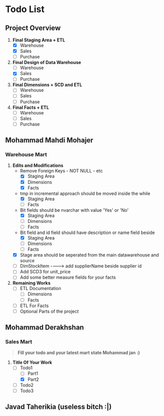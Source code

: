 # Todo List

## Project Overview

1. **Final Staging Area + ETL**
    - [x] Warehouse
    - [x] Sales
    - [ ] Purchase
2. **Final Design of Data Warehouse**
    - [ ] Warehouse
    - [x] Sales
    - [ ] Purchase
3. **Final Dimensions + SCD and ETL**
    - [ ] Warehouse
    - [ ] Sales
    - [ ] Purchase
4. **Final Facts + ETL**
    - [ ] Warehouse
    - [ ] Sales
    - [ ] Purchase

## Mohammad Mahdi Mohajer

### Warehouse Mart

1. **Edits and Modifications**
   - Remove Foreign Keys - NOT NULL - etc
     - [x] Staging Area
     - [x] Dimensions
     - [x] Facts
   - tmp in incremental approach should be moved inside the while
     - [x] Staging Area
     - [ ] Facts
   - Bit fields should be nvarchar with value 'Yes' or 'No'
     - [x] Staging Area
     - [ ] Dimensions
     - [ ] Facts
   - Bit field and id field should have description or name field beside
     - [x] Staging Area
     - [ ] Dimensions
     - [ ] Facts
   - [x] Stage area should be seperated from the main datawarehouse and source
   - [ ] DimStockItem ----> add supplierName beside supplier id
   - [ ] Add SCD3 for unit_price
   - [ ] Add some better measure fields for your facts
2. **Remaining Works**
   - [ ] ETL Documentation
     - [ ] Dimensions
     - [ ] Facts
   - [ ] ETL For Facts
   - [ ] Optional Parts of the project

## Mohammad Derakhshan

### Sales Mart

> **Fill your todo and your latest mart state Mohammad jan :)**

1. **Title Of Your Work**
   - [ ] Todo1
     - [ ] Part1
     - [x] Part2
   - [ ] Todo2
   - [ ] Todo3

## Javad Taherikia (useless bitch :|)
